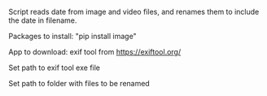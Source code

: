 Script reads date from image and video files, and renames them to include the date in filename.

Packages to install: "pip install image"

App to download: exif tool from https://exiftool.org/

Set path to exif tool exe file

Set path to folder with files to be renamed
